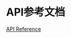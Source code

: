 API参考文档
=========

[API Reference](https://developers.google.com/protocol-buffers/docs/reference/overview)
